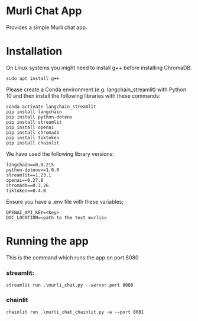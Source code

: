 # Murli Chat App

Provides a simple Murli chat app.

# Installation

On Linux systems you might need to install g++ before installing ChromaDB.

```
sudo apt install g++
```

Please create a Conda environment (e.g. langchain_streamlit) with Python 10 and then install the following libraries with these commands:

```
conda activate langchain_streamlit
pip install langchain
pip install python-dotenv
pip install streamlit
pip install openai
pip install chromadb
pip install tiktoken
pip install chainlit
```

We have used the following library versions:

```
langchain==0.0.215
python-dotenv==1.0.0
streamlit==1.23.1
openai==0.27.8
chromadb==0.3.26
tiktoken==0.4.0
```

Ensure you have a .env file with these variables;

```
OPENAI_API_KEY=<key>
DOC_LOCATION=<path to the text murlis>
```

# Running the app

This is the command which runs the app on port 8080

### streamlit:
```
streamlit run .\murli_chat.py --server.port 8080
```

### chainlit
```
chainlit run .\murli_chat_chainlit.py -w --port 8081
```

